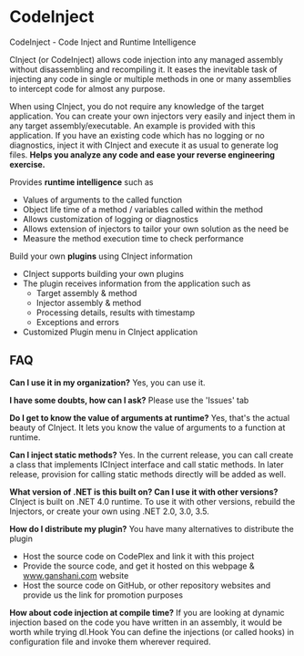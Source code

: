 CodeInject
==========

CodeInject - Code Inject and Runtime Intelligence

CInject (or CodeInject) allows code injection into any managed assembly without disassembling and recompiling it. It eases the inevitable task of injecting any code in single or multiple methods in one or many assemblies to intercept code for almost any purpose.

When using CInject, you do not require any knowledge of the target application.  You can create your own injectors very easily and inject them in any target assembly/executable.  An example is provided with this application.  If you have an existing code which has no logging or no diagnostics, inject it with CInject and execute it as usual to generate log files. **Helps you analyze any code and ease your reverse engineering exercise.**

Provides **runtime intelligence** such as 

- Values of arguments to the called function
- Object life time of a method / variables called within the method
- Allows customization of logging or diagnostics
- Allows extension of injectors to tailor your own solution as the need be
- Measure the method execution time to check performance

Build your own **plugins** using CInject information

* CInject supports building your own plugins
* The plugin receives information from the application such as
   * Target assembly & method
   * Injector assembly & method
   * Processing details, results with timestamp
   * Exceptions and errors
* Customized Plugin menu in CInject application

## FAQ

**Can I use it in my organization?**
Yes, you can use it.

**I have some doubts, how can I ask?**
Please use the 'Issues' tab

**Do I get to know the value of arguments at runtime?**
Yes, that's the actual beauty of CInject. It lets you know the value of arguments to a function at runtime.

**Can I inject static methods?**
Yes. In the current release, you can call create a class that implements ICInject interface and call static methods.  In later release, provision for calling static methods directly will be added as well.

**What version of .NET is this built on? Can I use it with other versions?**
CInject is built on .NET 4.0 runtime.  To use it with other versions, rebuild the Injectors, or create your own using .NET 2.0, 3.0, 3.5.

**How do I distribute my plugin?**
You have many alternatives to distribute the plugin

- Host the source code on CodePlex and link it with this project 
- Provide the source code, and get it hosted on this webpage & www.ganshani.com website
- Host the source code on GitHub, or other repository websites and provide us the link for promotion purposes

**How about code injection at compile time?**
If you are looking at dynamic injection based on the code you have written in an assembly, it would be worth while trying dI.Hook  You can define the injections (or called hooks) in configuration file and invoke them wherever required. 
